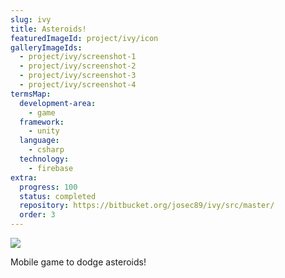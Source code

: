 ```yaml
---
slug: ivy
title: Asteroids!
featuredImageId: project/ivy/icon
galleryImageIds:
  - project/ivy/screenshot-1
  - project/ivy/screenshot-2
  - project/ivy/screenshot-3
  - project/ivy/screenshot-4
termsMap:
  development-area:
    - game
  framework:
    - unity
  language:
    - csharp
  technology:
    - firebase
extra:
  progress: 100
  status: completed
  repository: https://bitbucket.org/josec89/ivy/src/master/
  order: 3
---
```


<div class="without-margin">
  <img src="project/ivy/featured" />
</div>

Mobile game to dodge asteroids!